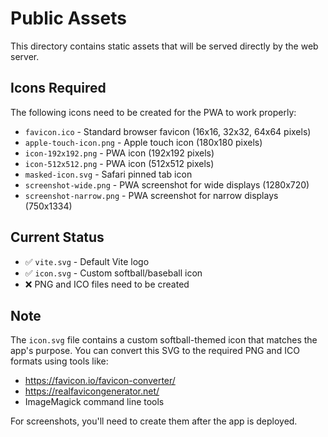 # Public Assets

This directory contains static assets that will be served directly by the web server.

## Icons Required

The following icons need to be created for the PWA to work properly:

- `favicon.ico` - Standard browser favicon (16x16, 32x32, 64x64 pixels)
- `apple-touch-icon.png` - Apple touch icon (180x180 pixels)
- `icon-192x192.png` - PWA icon (192x192 pixels)
- `icon-512x512.png` - PWA icon (512x512 pixels)
- `masked-icon.svg` - Safari pinned tab icon
- `screenshot-wide.png` - PWA screenshot for wide displays (1280x720)
- `screenshot-narrow.png` - PWA screenshot for narrow displays (750x1334)

## Current Status

- ✅ `vite.svg` - Default Vite logo
- ✅ `icon.svg` - Custom softball/baseball icon
- ❌ PNG and ICO files need to be created

## Note

The `icon.svg` file contains a custom softball-themed icon that matches the app's purpose. You can convert this SVG to the required PNG and ICO formats using tools like:

- https://favicon.io/favicon-converter/
- https://realfavicongenerator.net/
- ImageMagick command line tools

For screenshots, you'll need to create them after the app is deployed.
